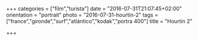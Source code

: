+++
categories = ["film","turista"]
date = "2016-07-31T21:07:45+02:00"
orientation = "portrait"
photo = "2016-07-31-hourtin-2"
tags = ["france","gironde","surf","atlántico","kodak","portra 400"]
title = "Hourtin 2"

+++
